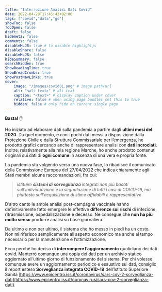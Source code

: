 ```yaml
---
title: "Interruzione Analisi Dati Covid"
date: 2022-04-28T17:45:43+02:00
tags: ["covid","data","go"]
showToc: false
TocOpen: false
draft: false
hidemeta: false
comments: false
disableHLJS: true # to disable highlightjs
disableShare: false
disableHLJS: false
hideSummary: false
searchHidden: true
ShowReadingTime: true
ShowBreadCrumbs: true
ShowPostNavLinks: true
cover:
    image: "/images/covid01.png" # image path/url
    alt: "<alt text>" # alt text
    caption: "<text>" # display caption under cover
    relative: false # when using page bundles set this to true
    hidden: false # only hide on current single page
---
```

**Basta!** ✋

Ho iniziato ad elaborare dati sulla pandemia a partire dagli **ultimi mesi del 2020**. Da quel momento, e con i pochi dati messi a disposizione dalla Protezione Civile e dalla Struttura Commissariale per l’emergenza, ho prodotto grafici cercando anche di rappresentare analisi con **dati incrociati**. Inoltre, relativamente alla mia regione Marche, ho anche prodotto contenuti originali sui dati di **ogni comune** in assenza di una vera e propria fonte. 

La pandemia sta volgendo verso una nuova fase, lo ribadisce il comunicato della Commissione Europea del 27/04/2022 che indica chiaramente agli Stati membri alcune raccomandazioni, fra cui:

> *istituire **sistemi di sorveglianza** integrati non più basati sull'individuazione e la segnalazione di tutti i casi di COVID-19, ma piuttosto sull'acquisizione di stime affidabili e rappresentative*
> 

D’altro canto le ampie analisi post-campagna vaccinale hanno definitivamente fatto emergere le effettive **differenze sui rischi** di infezione, ritrasmissione, ospedalizzazione e decesso. Ne consegue che **non ha più molto senso** produrre analisi su base giornaliera.

Da ultimo e non per ultimo, il sistema che ho messo in piedi ha un costo. Non mi riferisco semplicemente all’aspetto economico ma anche al tempo necessario per la manutenzione e l’ottimizzazione.

Ecco perché ho deciso di **interrompere l’aggiornamento** quotidiano dei dati covid. Manterrò comunque una copia dei dati per un archivio statico aggiornato all’ultimo giorno di funzionamento del sistema. Per chi volesse comunque avere un aggiornamento periodico e esaustivo sui dati, consiglio il report esteso ****Sorveglianza integrata COVID-19**** dell’Istituto Superiore Sanità [https://www.epicentro.iss.it/coronavirus/sars-cov-2-sorveglianza-dati](https://www.epicentro.iss.it/coronavirus/sars-cov-2-sorveglianza-dati).
